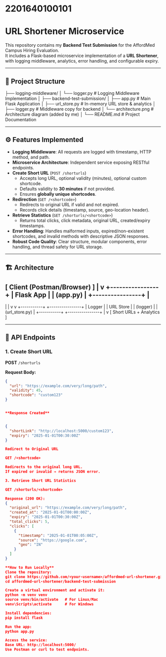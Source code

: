 # 2201640100101

# URL Shortener Microservice

This repository contains my **Backend Test Submission** for the AffordMed Campus Hiring Evaluation.  
It includes a Flask-based microservice implementation of a **URL Shortener**, with logging middleware, analytics, error handling, and configurable expiry.

---

## 📌 Project Structure
├── logging-middleware/
│ └── logger.py # Logging Middleware Implementation
│
├── backend-test-submission/
│ ├── app.py # Main Flask Application
│ ├── url_store.py # In-memory URL store & analytics
│ ├── logger.py # Middleware copy for backend
│ └── architecture.png # Architecture diagram (added by me)
│
└── README.md # Project Documentation


---

## ⚙️ Features Implemented

- **Logging Middleware**: All requests are logged with timestamp, HTTP method, and path.  
- **Microservice Architecture**: Independent service exposing RESTful endpoints.  
- **Create Short URL** (`POST /shorturls`)  
  - Accepts long URL, optional validity (minutes), optional custom shortcode.  
  - Defaults validity to **30 minutes** if not provided.  
  - Ensures **globally unique shortcodes**.  
- **Redirection** (`GET /<shortcode>`)  
  - Redirects to original URL if valid and not expired.  
  - Records click details (timestamp, source, geo-location header).  
- **Retrieve Statistics** (`GET /shorturls/<shortcode>`)  
  - Returns total clicks, click metadata, original URL, created/expiry timestamps.  
- **Error Handling**: Handles malformed inputs, expired/non-existent shortcodes, and invalid methods with descriptive JSON responses.  
- **Robust Code Quality**: Clear structure, modular components, error handling, and thread safety for URL storage.

---

## 🏗️ Architecture

   [ Client (Postman/Browser) ]
               |
               v
       +----------------+
       |   Flask App    |
       |    (app.py)    |
       +----------------+
               |
   -------------------------------
   |                             |
   v                             v
+-----------+             +----------------+
|  Logger   |             |   URL Store    |
| (logger)  |             | (url_store.py) |
+-----------+             +----------------+
                               |
                               v
                        [ Short URLs + Analytics ]


---

## 🚀 API Endpoints

### 1. Create Short URL
**POST** `/shorturls`

**Request Body:**
```json
{
  "url": "https://example.com/very/long/path",
  "validity": 45,
  "shortcode": "custom123"
}


**Response Created**


{
  "shortLink": "http://localhost:5000/custom123",
  "expiry": "2025-01-01T00:30:00Z"
}

Redirect to Original URL

GET /<shortcode>

Redirects to the original long URL.
If expired or invalid → returns JSON error.

3. Retrieve Short URL Statistics

GET /shorturls/<shortcode>

Response (200 OK):
{
  "original_url": "https://example.com/very/long/path",
  "created_at": "2025-01-01T00:00:00Z",
  "expiry": "2025-01-01T00:30:00Z",
  "total_clicks": 5,
  "clicks": [
    {
      "timestamp": "2025-01-01T00:05:00Z",
      "source": "https://google.com",
      "geo": "IN"
    }
  ]
}

**How to Run Locally**
Clone the repository:
git clone https://github.com/<your-username>/affordmed-url-shortener.git
cd affordmed-url-shortener/backend-test-submission

Create a virtual environment and activate it:
python -m venv venv
source venv/bin/activate   # For Linux/Mac
venv\Scripts\activate      # For Windows

Install dependencies:
pip install flask

Run the app:
python app.py

Access the service:
Base URL: http://localhost:5000/
Use Postman or curl to test endpoints.





